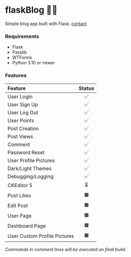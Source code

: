 # flaskBlog ✍🏻

Simple blog app built with Flask.
[contact](https://dogukanurker.com)

### Requirements

- Flask
- Passlib
- WTForms
- Python 3.10 or newer

### Features

| Feature                      | Status |
| :--------------------------- | :----: |
| User Login                   |   ✅   |
| User Sign Up                 |   ✅   |
| User Log Out                 |   ✅   |
| User Points                  |   ✅   |
| Post Creation                |   ✅   |
| Post Views                   |   ✅   |
| Comment                      |   ✅   |
| Password Reset               |   ✅   |
| User Profile Pictures        |   ✅   |
| Dark/Light Themes            |   ✅   |
| Debugging/Logging            |   ✅   |
| CKEditor 5                   |   ⏳   |
| Post Likes                   |   🟧   |
| Edit Post                    |   🟧   |
| User Page                    |   🟧   |
| Dashboard Page               |   🟧   |
| User Custom Profile Pictures |   🟧   |

_Commands in comment lines will be executed on final build._
